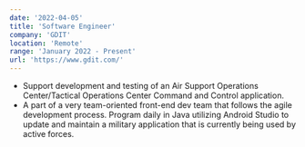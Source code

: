 ```yaml
---
date: '2022-04-05'
title: 'Software Engineer'
company: 'GDIT'
location: 'Remote'
range: 'January 2022 - Present'
url: 'https://www.gdit.com/'
---
```


- Support development and testing of an Air Support Operations Center/Tactical Operations Center Command and Control application.
- A part of a very team-oriented front-end dev team that follows the agile development process. Program daily in Java utilizing Android Studio to update and maintain a military application that is currently being used by active forces.

